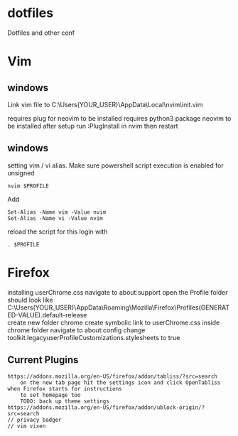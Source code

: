 # dotfiles
Dotfiles and other conf

# Vim

## windows

Link vim file to C:\Users\(YOUR_USER)\AppData\Local\nvim\init.vim

requires plug for neovim to be installed
requires python3 package neovim to be installed
after setup run :PlugInstall in nvim then restart

## windows

setting vim / vi alias. Make sure powershell script execution is enabled for unsigned
```
nvim $PROFILE
```

Add
```
Set-Alias -Name vim -Value nvim
Set-Alias -Name vi -Value nvim
```

reload the script for this login with
```
. $PROFILE
```


# Firefox
installing userChrome.css
	navigate to about:support
	open the Profile folder
	should look like C:\Users\(YOUR_USER)\AppData\Roaming\Mozilla\Firefox\Profiles\(GENERATED-VALUE).default-release\
	create new folder chrome
	create symbolic link to userChrome.css inside chrome folder
	navigate to about:config
	change toolkit.legacyuserProfileCustomizations.stylesheets to true

## Current Plugins
	https://addons.mozilla.org/en-US/firefox/addon/tabliss/?src=search
		on the new tab page hit the settings icon and click OpenTabliss when Firefox starts for instructions
		to set homepage too
		TODO: back up theme settings
	https://addons.mozilla.org/en-US/firefox/addon/ublock-origin/?src=search
	// privacy badger
	// vim vixen
